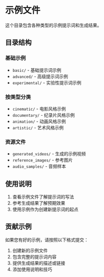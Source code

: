 # 示例文件

这个目录包含各种类型的示例提示词和生成结果。

## 目录结构

### 基础示例
- `basic/` - 基础提示词示例
- `advanced/` - 高级提示词示例
- `experimental/` - 实验性提示词示例

### 按类型分类
- `cinematic/` - 电影风格示例
- `documentary/` - 纪录片风格示例
- `animation/` - 动画风格示例
- `artistic/` - 艺术风格示例

### 资源文件
- `generated_videos/` - 生成的示例视频
- `reference_images/` - 参考图片
- `audio_samples/` - 音频样本

## 使用说明

1. 查看示例文件了解提示词的写法
2. 参考生成结果了解预期效果
3. 使用示例作为创建新提示词的起点

## 贡献示例

如果您有好的示例，请按照以下格式提交：

1. 创建新的示例文件
2. 包含完整的提示词内容
3. 提供生成结果的描述或链接
4. 添加使用说明和技巧
